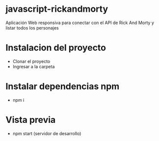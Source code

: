 # javascript-rickandmorty
Aplicación Web responsiva para conectar con el API de Rick And Morty y listar todos los personajes


# Instalacion del proyecto
- Clonar el proyecto
- Ingresar a la carpeta

# Instalar dependencias npm
- npm i

# Vista previa
- npm start (servidor de desarrollo)
